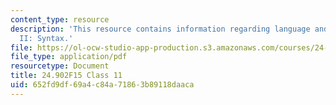 ```yaml
---
content_type: resource
description: 'This resource contains information regarding language and its structure
  II: Syntax.'
file: https://ol-ocw-studio-app-production.s3.amazonaws.com/courses/24-902-language-and-its-structure-ii-syntax-fall-2015/652fd9df69a4c84a71863b89118daaca_MIT24_902F15_Class11.pdf
file_type: application/pdf
resourcetype: Document
title: 24.902F15 Class 11
uid: 652fd9df-69a4-c84a-7186-3b89118daaca
---
```

